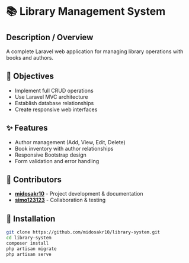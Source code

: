 # 📚 Library Management System

## Description / Overview
A complete Laravel web application for managing library operations with books and authors.

## 🎯 Objectives
- Implement full CRUD operations
- Use Laravel MVC architecture
- Establish database relationships
- Create responsive web interfaces

## ✨ Features
- Author management (Add, View, Edit, Delete)
- Book inventory with author relationships
- Responsive Bootstrap design
- Form validation and error handling

## 👥 Contributors

- **[midosakr10](https://github.com/midosakr10)** - Project development & documentation
- **[simo123123](https://github.com/simo123123)** - Collaboration & testing


## 🚀 Installation
```bash
git clone https://github.com/midosakr10/library-system.git
cd library-system
composer install
php artisan migrate
php artisan serve

